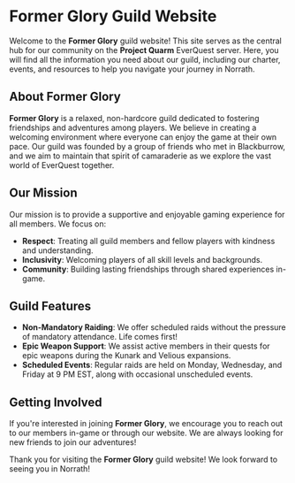 # Former Glory Guild Website

Welcome to the **Former Glory** guild website! This site serves as the central hub for our community on the **Project Quarm** EverQuest server. Here, you will find all the information you need about our guild, including our charter, events, and resources to help you navigate your journey in Norrath.

## About Former Glory

**Former Glory** is a relaxed, non-hardcore guild dedicated to fostering friendships and adventures among players. We believe in creating a welcoming environment where everyone can enjoy the game at their own pace. Our guild was founded by a group of friends who met in Blackburrow, and we aim to maintain that spirit of camaraderie as we explore the vast world of EverQuest together.

## Our Mission

Our mission is to provide a supportive and enjoyable gaming experience for all members. We focus on:

- **Respect**: Treating all guild members and fellow players with kindness and understanding.
- **Inclusivity**: Welcoming players of all skill levels and backgrounds.
- **Community**: Building lasting friendships through shared experiences in-game.

## Guild Features

- **Non-Mandatory Raiding**: We offer scheduled raids without the pressure of mandatory attendance. Life comes first!
- **Epic Weapon Support**: We assist active members in their quests for epic weapons during the Kunark and Velious expansions.
- **Scheduled Events**: Regular raids are held on Monday, Wednesday, and Friday at 9 PM EST, along with occasional unscheduled events.

## Getting Involved

If you're interested in joining **Former Glory**, we encourage you to reach out to our members in-game or through our website. We are always looking for new friends to join our adventures!

Thank you for visiting the **Former Glory** guild website! We look forward to seeing you in Norrath!

